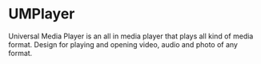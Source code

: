 # UMPlayer
Universal Media Player is an all in media player that plays all kind of media format. Design for playing and opening video, audio and photo of any format.
